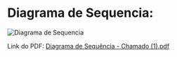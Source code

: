 # Diagrama de Sequencia: 


![Diagrama de Sequencia ](https://user-images.githubusercontent.com/103187575/200431403-906c754b-2e35-4d55-9122-f50ea4584dc9.png)




Link do PDF:  [Diagrama de Sequência - Chamado (1).pdf](https://github.com/samuelllopes/Projeto-Fix-IT/files/9956063/Diagrama.de.Sequencia.-.Chamado.1.pdf)

